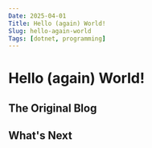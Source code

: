 ```yaml
---
Date: 2025-04-01
Title: Hello (again) World!
Slug: hello-again-world
Tags: [dotnet, programming]
---
```

# Hello (again) World!
## The Original Blog
## What's Next